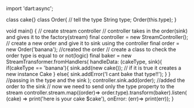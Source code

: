 import 'dart:async';

class cake{}
class Order{
//   tell the type 
  String type;
  Order(this.type);
}

void main() {
// create stream controller
// controller takes in the order(sink) and gives it to the factory(stream)
  final controller = new StreamController();
// create a new order and give it to sink using the controller
  final order = new Order('banana'); //created the order
// create a class to check the order type is equal to or not(logic)
  final baker = new StreamTransformer.fromHandlers(
  handleData: (cakeType, sink){
    if(cakeType == 'banana'){
      sink.add(new cake()); // if it is true it creates a new instance Cake
    }
    else{
      sink.addError('I cant bake that type!!');
    }
  } //passing in the type and the sink
  );
  controller.sink.add(order); //added the order to the sink
// now we need to send only the type property to the stream
  controller.stream.map((order)=> order.type).transform(baker).listen(
  (cake) => print('here is your cake $cake'), onError: (err)=> print(err));
}

